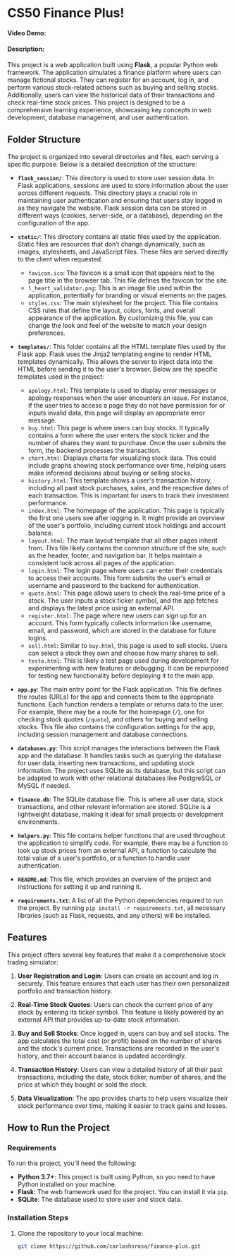 # CS50 Finance Plus!
#### Video Demo:  <URL HERE>
#### Description:
This project is a web application built using **Flask**, a popular Python web framework. The application simulates a finance platform where users can manage fictional stocks. They can register for an account, log in, and perform various stock-related actions such as buying and selling stocks. Additionally, users can view the historical data of their transactions and check real-time stock prices. This project is designed to be a comprehensive learning experience, showcasing key concepts in web development, database management, and user authentication.

## Folder Structure

The project is organized into several directories and files, each serving a specific purpose. Below is a detailed description of the structure:

- **`flask_session/`**: This directory is used to store user session data. In Flask applications, sessions are used to store information about the user across different requests. This directory plays a crucial role in maintaining user authentication and ensuring that users stay logged in as they navigate the website. Flask session data can be stored in different ways (cookies, server-side, or a database), depending on the configuration of the app.

- **`static/`**: This directory contains all static files used by the application. Static files are resources that don’t change dynamically, such as images, stylesheets, and JavaScript files. These files are served directly to the client when requested.
  - `favicon.ico`: The favicon is a small icon that appears next to the page title in the browser tab. This file defines the favicon for the site.
  - `l_heart_validator.png`: This is an image file used within the application, potentially for branding or visual elements on the pages.
  - `styles.css`: The main stylesheet for the project. This file contains CSS rules that define the layout, colors, fonts, and overall appearance of the application. By customizing this file, you can change the look and feel of the website to match your design preferences.

- **`templates/`**: This folder contains all the HTML template files used by the Flask app. Flask uses the Jinja2 templating engine to render HTML templates dynamically. This allows the server to inject data into the HTML before sending it to the user's browser. Below are the specific templates used in the project:
  - `apology.html`: This template is used to display error messages or apology responses when the user encounters an issue. For instance, if the user tries to access a page they do not have permission for or inputs invalid data, this page will display an appropriate error message.
  - `buy.html`: This page is where users can buy stocks. It typically contains a form where the user enters the stock ticker and the number of shares they want to purchase. Once the user submits the form, the backend processes the transaction.
  - `chart.html`: Displays charts for visualizing stock data. This could include graphs showing stock performance over time, helping users make informed decisions about buying or selling stocks.
  - `history.html`: This template shows a user's transaction history, including all past stock purchases, sales, and the respective dates of each transaction. This is important for users to track their investment performance.
  - `index.html`: The homepage of the application. This page is typically the first one users see after logging in. It might provide an overview of the user's portfolio, including current stock holdings and account balance.
  - `layout.html`: The main layout template that all other pages inherit from. This file likely contains the common structure of the site, such as the header, footer, and navigation bar. It helps maintain a consistent look across all pages of the application.
  - `login.html`: The login page where users can enter their credentials to access their accounts. This form submits the user's email or username and password to the backend for authentication.
  - `quote.html`: This page allows users to check the real-time price of a stock. The user inputs a stock ticker symbol, and the app fetches and displays the latest price using an external API.
  - `register.html`: The page where new users can sign up for an account. This form typically collects information like username, email, and password, which are stored in the database for future logins.
  - `sell.html`: Similar to `buy.html`, this page is used to sell stocks. Users can select a stock they own and choose how many shares to sell.
  - `teste.html`: This is likely a test page used during development for experimenting with new features or debugging. It can be repurposed for testing new functionality before deploying it to the main app.

- **`app.py`**: The main entry point for the Flask application. This file defines the routes (URLs) for the app and connects them to the appropriate functions. Each function renders a template or returns data to the user. For example, there may be a route for the homepage (`/`), one for checking stock quotes (`/quote`), and others for buying and selling stocks. This file also contains the configuration settings for the app, including session management and database connections.

- **`databases.py`**: This script manages the interactions between the Flask app and the database. It handles tasks such as querying the database for user data, inserting new transactions, and updating stock information. The project uses SQLite as its database, but this script can be adapted to work with other relational databases like PostgreSQL or MySQL if needed.

- **`finance.db`**: The SQLite database file. This is where all user data, stock transactions, and other relevant information are stored. SQLite is a lightweight database, making it ideal for small projects or development environments.

- **`helpers.py`**: This file contains helper functions that are used throughout the application to simplify code. For example, there may be a function to look up stock prices from an external API, a function to calculate the total value of a user's portfolio, or a function to handle user authentication.

- **`README.md`**: This file, which provides an overview of the project and instructions for setting it up and running it.

- **`requirements.txt`**: A list of all the Python dependencies required to run the project. By running `pip install -r requirements.txt`, all necessary libraries (such as Flask, requests, and any others) will be installed.

## Features

This project offers several key features that make it a comprehensive stock trading simulator:

1. **User Registration and Login**: Users can create an account and log in securely. This feature ensures that each user has their own personalized portfolio and transaction history.

2. **Real-Time Stock Quotes**: Users can check the current price of any stock by entering its ticker symbol. This feature is likely powered by an external API that provides up-to-date stock information.

3. **Buy and Sell Stocks**: Once logged in, users can buy and sell stocks. The app calculates the total cost (or profit) based on the number of shares and the stock's current price. Transactions are recorded in the user's history, and their account balance is updated accordingly.

4. **Transaction History**: Users can view a detailed history of all their past transactions, including the date, stock ticker, number of shares, and the price at which they bought or sold the stock.

5. **Data Visualization**: The app provides charts to help users visualize their stock performance over time, making it easier to track gains and losses.

## How to Run the Project

### Requirements

To run this project, you'll need the following:

- **Python 3.7+**: This project is built using Python, so you need to have Python installed on your machine.
- **Flask**: The web framework used for the project. You can install it via `pip`.
- **SQLite**: The database used to store user and stock data.

### Installation Steps

1. Clone the repository to your local machine:
   ```bash
   git clone https://github.com/carloshsrosa/finance-plus.git
